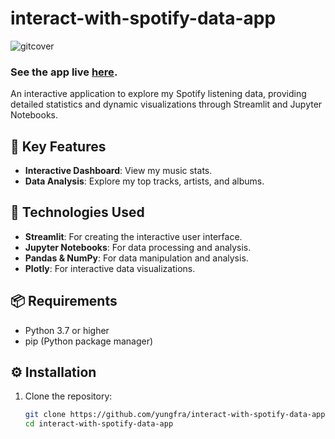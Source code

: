 # interact-with-spotify-data-app
![gitcover](https://user-images.githubusercontent.com/90797428/186897830-e0bb5967-214a-405e-a7eb-44ab91aa21ec.png)

### See the app live [here](https://share.streamlit.io/yungfra/interact-with-spotify-data-app/main/app.py).

An interactive application to explore my Spotify listening data, providing detailed statistics and dynamic visualizations through Streamlit and Jupyter Notebooks.

## 🚀 Key Features

- **Interactive Dashboard**: View my music stats.
- **Data Analysis**: Explore my top tracks, artists, and albums.

## 🧪 Technologies Used

- **Streamlit**: For creating the interactive user interface.
- **Jupyter Notebooks**: For data processing and analysis.
- **Pandas & NumPy**: For data manipulation and analysis.
- **Plotly**: For interactive data visualizations.

## 📦 Requirements

- Python 3.7 or higher
- pip (Python package manager)

## ⚙️ Installation

1. Clone the repository:

   ```bash
   git clone https://github.com/yungfra/interact-with-spotify-data-app.git
   cd interact-with-spotify-data-app

